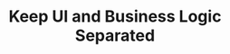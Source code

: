 ---
created: 2023-09-15T21:35:21+05:30
updated: 2023-09-16T13:13:03+05:30
title: Keep UI and Business Logic Separated
share: "true"
---